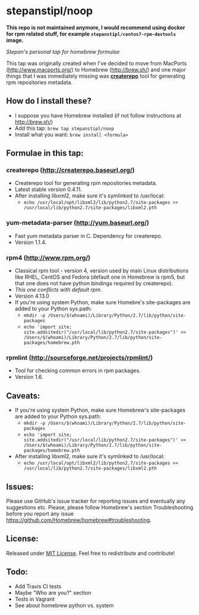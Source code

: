 stepanstipl/noop
=============

**This repo is not maintained anymore, I would recommend using docker for rpm related stuff, for example `stepanstipl/centos7-rpm-devtools` image.**

_Stepan's personal tap for homebrew formulae_

This tap was originally created when I've decided to move from MacPorts (http://www.macports.org/) to Homebrew (http://brew.sh/) and one major things that I was immediately missing was [**createrepo**](http://createrepo.baseurl.org/) tool for generating rpm repositories metadata.


How do I install these?
-----------------------
- I suppose you have Homebrew installed (if not follow instructions at http://brew.sh/)
- Add this tap: `brew tap stepanstipl/noop`
- Install what you want: `brew install <formula>`


Formulae in this tap:
---------------------

### createrepo (http://createrepo.baseurl.org/)
- Createrepo tool for generating rpm repositories metadata.
- Latest stable version 0.4.11.
- After installing libxml2, make sure it's symlinked to /usr/local:
  - `echo /usr/local/opt/libxml2/lib/python2.7/site-packages >> /usr/local/lib/python2.7/site-packages/libxml2.pth`

### yum-metadata-parser (http://yum.baseurl.org/)
- Fast yum metadata parser in C. Dependency for createrepo. 
- Version 1.1.4.

### rpm4 (http://www.rpm.org/)
- Classical rpm tool - version 4, version used by main Linux distributions like RHEL, CentOS and Fedora (default one in Homebrew is rpm5, but that one does not have python bindings required by createrepo).
- _This one conflicts with default rpm_.
- Version 4.13.0
- If you're using system Python, make sure Homebre's site-packages are added to your Python sys.path:
  - `mkdir -p /Users/$(whoami)/Library/Python/2.7/lib/python/site-packages`
  - `echo 'import site; site.addsitedir("/usr/local/lib/python2.7/site-packages")' >> /Users/$(whoami)/Library/Python/2.7/lib/python/site-packages/homebrew.pth`

### rpmlint (http://sourceforge.net/projects/rpmlint/)
- Tool for checking common errors in rpm packages.
- Version 1.6.

Caveats:
--------
- If you're using system Python, make sure Homebrew's site-packages are added to your Python sys.path:
  - `mkdir -p /Users/$(whoami)/Library/Python/2.7/lib/python/site-packages`
  - `echo 'import site; site.addsitedir("/usr/local/lib/python2.7/site-packages")' >> /Users/$(whoami)/Library/Python/2.7/lib/python/site-packages/homebrew.pth`
- After installing libxml2, make sure it's symlinked to /usr/local:
  - `echo /usr/local/opt/libxml2/lib/python2.7/site-packages >> /usr/local/lib/python2.7/site-packages/libxml2.pth`

Issues:
-------
Please use GitHub's issue tracker for reporting issues and eventually any suggestions etc. Please, please follow Homebrew's section Troubleshooting before you report any issue https://github.com/Homebrew/homebrew#troubleshooting.

License:
--------
Released under [MIT License](https://github.com/stepanstipl/homebrew-noop/blob/master/LICENSE.md). Feel free to redistribute and contribute!

Todo:
-----
- Add Travis CI tests
- Maybe "Who are you?" section
- Tests in Vagrant
- See about homebrew python vs. system
